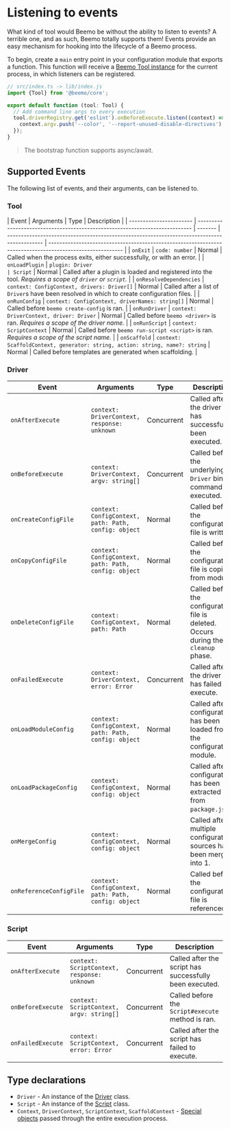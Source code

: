 # Listening to events

What kind of tool would Beemo be without the ability to listen to events? A terrible one, and as
such, Beemo totally supports them! Events provide an easy mechanism for hooking into the lifecycle
of a Beemo process.

To begin, create a `main` entry point in your configuration module that exports a function. This
function will receive a [Beemo Tool instance](./tool.md) for the current process, in which listeners
can be registered.

```ts
// src/index.ts -> lib/index.js
import {Tool} from '@beemo/core';

export default function (tool: Tool) {
  // Add command line args to every execution
  tool.driverRegistry.get('eslint').onBeforeExecute.listen((context) => {
    context.argv.push('--color', '--report-unused-disable-directives');
  });
}
```

> The bootstrap function supports async/await.

## Supported Events

The following list of events, and their arguments, can be listened to.

### Tool

| Event                   | Arguments                                                                    | Type    | Description                                                                                 |
| ----------------------- | ---------------------------------------------------------------------------- | ------- | ------------------------------------------------------------------------------------------- | --------------------------------------------------------------------------------------------------------- |
| `onExit`                | `code: number`                                                               | Normal  | Called when the process exits, either successfully, or with an error.                       |
| `onLoadPlugin`          | `plugin: Driver                                                              | Script` | Normal                                                                                      | Called after a plugin is loaded and registered into the tool. _Requires a scope of `driver` or `script`._ |
| `onResolveDependencies` | `context: ConfigContext, drivers: Driver[]`                                  | Normal  | Called after a list of `Driver`s have been resolved in which to create configuration files. |
| `onRunConfig`           | `context: ConfigContext, driverNames: string[]`                              | Normal  | Called before `beemo create-config` is ran.                                                 |
| `onRunDriver`           | `context: DriverContext, driver: Driver`                                     | Normal  | Called before `beemo <driver>` is ran. _Requires a scope of the driver name._               |
| `onRunScript`           | `context: ScriptContext`                                                     | Normal  | Called before `beemo run-script <script>` is ran. _Requires a scope of the script name._    |
| `onScaffold`            | `context: ScaffoldContext, generator: string, action: string, name?: string` | Normal  | Called before templates are generated when scaffolding.                                     |

### Driver

| Event                   | Arguments                                            | Type       | Description                                                                         |
| ----------------------- | ---------------------------------------------------- | ---------- | ----------------------------------------------------------------------------------- |
| `onAfterExecute`        | `context: DriverContext, response: unknown`          | Concurrent | Called after the driver has successfully been executed.                             |
| `onBeforeExecute`       | `context: DriverContext, argv: string[]`             | Concurrent | Called before the underlying `Driver` binary command is executed.                   |
| `onCreateConfigFile`    | `context: ConfigContext, path: Path, config: object` | Normal     | Called before the configuration file is written.                                    |
| `onCopyConfigFile`      | `context: ConfigContext, path: Path, config: object` | Normal     | Called before the configuration file is copied from module.                         |
| `onDeleteConfigFile`    | `context: ConfigContext, path: Path`                 | Normal     | Called before the configuration file is deleted. Occurs during the `cleanup` phase. |
| `onFailedExecute`       | `context: DriverContext, error: Error`               | Concurrent | Called after the driver has failed to execute.                                      |
| `onLoadModuleConfig`    | `context: ConfigContext, path: Path, config: object` | Normal     | Called after configuration has been loaded from the configuration module.           |
| `onLoadPackageConfig`   | `context: ConfigContext, config: object`             | Normal     | Called after configuration has been extracted from `package.json`.                  |
| `onMergeConfig`         | `context: ConfigContext, config: object`             | Normal     | Called after multiple configuration sources have been merged into 1.                |
| `onReferenceConfigFile` | `context: ConfigContext, path: Path, config: object` | Normal     | Called before the configuration file is referenced.                                 |

### Script

| Event             | Arguments                                   | Type       | Description                                             |
| ----------------- | ------------------------------------------- | ---------- | ------------------------------------------------------- |
| `onAfterExecute`  | `context: ScriptContext, response: unknown` | Concurrent | Called after the script has successfully been executed. |
| `onBeforeExecute` | `context: ScriptContext, argv: string[]`    | Concurrent | Called before the `Script#execute` method is ran.       |
| `onFailedExecute` | `context: ScriptContext, error: Error`      | Concurrent | Called after the script has failed to execute.          |

## Type declarations

- `Driver` - An instance of the
  [Driver](https://github.com/beemojs/beemo/blob/master/packages/core/src/Driver.ts) class.
- `Script` - An instance of the
  [Script](https://github.com/beemojs/beemo/blob/master/packages/core/src/Script.ts) class.
- `Context`, `DriverContext`, `ScriptContext`, `ScaffoldContext` -
  [Special objects](https://github.com/beemojs/beemo/tree/master/packages/core/src/contexts) passed
  through the entire execution process.
